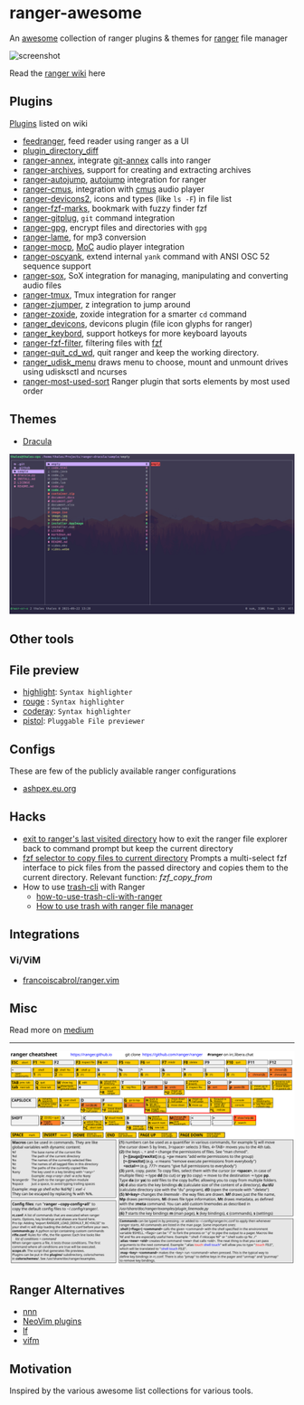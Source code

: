 # ranger-awesome

An [awesome](https://github.com/topics/awesome) collection of ranger plugins & themes for [ranger](https://github.com/ranger/ranger) file manager

![screenshot](https://raw.githubusercontent.com/ranger/ranger-assets/master/screenshots/screenshot.png)

Read the [ranger wiki](https://github.com/ranger/ranger/wiki) here

## Plugins
[Plugins](https://github.com/ranger/ranger/wiki/Plugins)  listed on wiki
- [feedranger](https://github.com/stefandtw/feedranger), feed reader using ranger as a UI
- [plugin\_directory\_diff](https://github.com/alex8866/eranger/blob/master/ranger/config/plugins/plugin_direcory_diff.py)
- [ranger-annex](https://github.com/matze/ranger-annex), integrate [git-annex](https://git-annex.branchable.com/) calls into ranger
- [ranger-archives](https://github.com/maximtrp/ranger-archives), support for creating and extracting archives
- [ranger-autojump](https://github.com/fdw/ranger-autojump), [autojump](https://github.com/wting/autojump) integration for ranger
- [ranger-cmus](https://github.com/maximtrp/ranger-cmus), integration with [cmus](https://cmus.github.io/) audio player
- [ranger-devicons2](https://github.com/cdump/ranger-devicons2), icons and types (like `ls -F`) in file list
- [ranger-fzf-marks](https://github.com/laggardkernel/ranger-fzf-marks), bookmark with fuzzy finder fzf
- [ranger-gitplug](https://github.com/yonghie/ranger-gitplug), `git` command integration
- [ranger-gpg](https://gitlab.com/Ragnyll/ranger-gpg), encrypt files and directories with `gpg`
- [ranger-lame](https://github.com/madskjeldgaard/ranger-lame), for mp3 conversion
- [ranger-mocp](https://github.com/Magicrafter13/ranger-mocp), [MoC](https://moc.daper.net/) audio player integration
- [ranger-oscyank](https://github.com/laggardkernel/ranger-oscyank), extend internal `yank` command with ANSI OSC 52 sequence support
- [ranger-sox](https://github.com/madskjeldgaard/ranger-sox), SoX integration for managing, manipulating and converting audio files
- [ranger-tmux](https://github.com/joouha/ranger_tmux), Tmux integration for ranger
- [ranger-zjumper](https://github.com/ask1234560/ranger-zjumper), z integration to jump around
- [ranger-zoxide](https://github.com/jchook/ranger-zoxide), zoxide integration for a smarter `cd` command
- [ranger\_devicons](https://github.com/alexanderjeurissen/ranger_devicons), devicons plugin (file icon glyphs for ranger)
- [ranger\_keybord](https://github.com/mrgoodvin/ranger_keybord), support hotkeys for more keyboard layouts
- [ranger-fzf-filter](https://github.com/MuXiu1997/ranger-fzf-filter), filtering files with [fzf](https://github.com/junegunn/fzf)
- [ranger-quit\_cd\_wd](https://github.com/JohanChane/ranger-quit_cd_wd), quit ranger and keep the working directory.
- [ranger_udisk_menu](https://github.com/SL-RU/ranger_udisk_menu) draws menu to choose, mount and unmount drives using udisksctl and ncurses
- [ranger-most-used-sort](https://github.com/Stock84-dev/ranger-most-used-sort) Ranger plugin that sorts elements by most used order

## Themes
  - [Dracula](https://github.com/dracula/ranger)
  
  ![Screenshot](https://raw.githubusercontent.com/dracula/ranger/master/screenshot.png)
  
## Other tools

## File preview
- [highlight](http://www.andre-simon.de/doku/highlight/en/highlight.php): `Syntax highlighter`
- [rouge](https://github.com/rouge-ruby/rouge) : `Syntax highlighter`
- [coderay](https://github.com/rubychan/coderay): `Syntax highlighter`
- [pistol](https://github.com/doronbehar/pistol): `Pluggable File previewer`

## Configs
These are few of the publicly available ranger configurations
- [ashpex.eu.org](https://ashpex.eu.org/2020/08/ranger-configure/#ranger-icons)

## Hacks
  - [exit to ranger's last visited directory](https://rotadev.com/how-to-exit-the-ranger-file-explorer-back-to-command-prompt-but-keep-the-current-directory-super-user/) how to exit the ranger file explorer back to command prompt but keep the current directory
  - [fzf selector to copy files to current directory](https://github.com/seanbreckenridge/dotfiles/blob/master/.config/ranger/commands.py)
   Prompts a multi-select fzf interface to pick files from the passed directory and copies them to the current directory. Relevant function: *fzf_copy_from*
  - How to use [trash-cli](https://github.com/andreafrancia/trash-cli) with Ranger
    - [how-to-use-trash-cli-with-ranger](https://codeyarns.com/tech/2014-09-22-how-to-use-trash-cli-with-ranger.html#gsc.tab=0) 
    - [How to use trash with ranger file manager](https://forums.linuxmint.com/viewtopic.php?t=262201)
## Integrations
### Vi/ViM
- [francoiscabrol/ranger.vim](https://github.com/francoiscabrol/ranger.vim)

## Misc
Read more on [medium](https://medium.com/@cibin.mathew/awesome-list-for-ranger-file-manager-55a9ed80df5b)

---
![cheatsheet](https://github.com/ranger/ranger/blob/master/doc/cheatsheet.svg)

## Ranger Alternatives
- [nnn](https://github.com/jarun/nnn)
- [NeoVim plugins](https://github.com/rockerBOO/awesome-neovim#file-explorer)
- [lf](https://github.com/gokcehan/lf)
- [vifm](https://github.com/vifm/vifm)

## Motivation
Inspired by the various awesome list collections for various tools.
